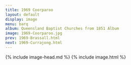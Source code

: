 ```yaml
---
title: 1969 Coorparoo
layout: default
display: image
menu: barq
album: Queensland Baptist Churches from 1851 Album
image: 1969-Coorparoo.jpg
prev: 1969-Brassall.html
next: 1969-Currajong.html
---
```

{% include image-head.md %}
{% include image.html %}